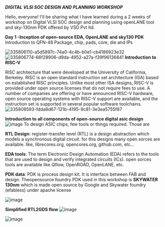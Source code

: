 ***DIGITAL VLSI SOC DESIGN AND PLANNING WORKSHOP***

Hello, everyone! I'll be sharing what I have learned during a 2 weeks of workshop on Digital VLSI SOC design and planning using openLANE tool and sky-130nm PDK offered by VSD Pvt ltd.

**Day 1 -Inception of open-source EDA, OpenLANE and sky130 PDK**
Introduction to QFN-48 Package, chip, pads, core, die and IPs

![335806110-a5d5897c-74a0-4c4b-b0e1-cb4186923e32](https://github.com/gouthamstantri/SOC_DESIGN_AND_PLANNING/assets/51639089/8aeebd01-6710-41f9-88b0-ed75559323ce)
![335806774-66f28906-d9da-4952-a27a-f39f96136841](https://github.com/gouthamstantri/SOC_DESIGN_AND_PLANNING/assets/51639089/fccb2d3e-15c2-46bd-9ab5-e765b5de05b6)
**Introduction to RISC-V**

RISC architecture that were developed at the University of California, Berkeley. RISC is an open standard instruction set architecture (ISA) based on established RISC principles. Unlike most other ISA designs, RISC-V is provided under open source licenses that do not require fees to use. A number of companies are offering or have announced RISC-V hardware, open source operating systems with RISC-V support are available, and the instruction set is supported in several popular software toolchains. 
![335808593-fdda8d67-121b-4195-9c81-3e3ea5755f87](https://github.com/gouthamstantri/SOC_DESIGN_AND_PLANNING/assets/51639089/c6b4509a-650f-4952-8018-a3d68c044168)

**Introduction to all components of open-source digital asic design**
![image](https://github.com/gouthamstantri/SOC_DESIGN_AND_PLANNING/assets/51639089/51e3e3e4-5f1b-4275-abfd-2571361a9531)
To design ASIC chips, few tools or things required. Those are

**RTL Design**: register-transfer level (RTL) is a design abstraction which models a synchronous digital circuit. for this designs many open sorces are available. like, librecores.org, opencores.org, github.com, etc...

**EDA tools**: The term Electronic Design Automation (EDA) refers to the tools that are used to design and verify integrated circuits (ICs). open sorces tools are available like Qflow, OpenROAD, OpenLANE, etc.

**PDK data**: PDK is process design kit. It is interface between FAB and design.
Theopensource foundry PDK used in this workshop is **SKYWATER 130nm** which is made open source by Google and Skywater foundry (efabless) under apache license

![image](https://github.com/gouthamstantri/SOC_DESIGN_AND_PLANNING/assets/51639089/f1038ff3-1163-4797-89aa-9ad00a606c12)

**Simplified RTL2GDS flow**
![image](https://github.com/gouthamstantri/SOC_DESIGN_AND_PLANNING/assets/51639089/93118465-e295-4bd8-be0b-4c07f47b918d)

![image](https://github.com/gouthamstantri/SOC_DESIGN_AND_PLANNING/assets/51639089/087c298a-4780-4073-8504-9f32ad675499)

